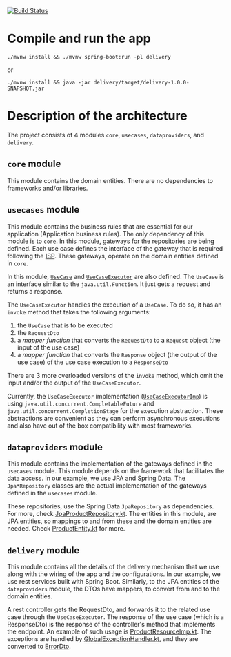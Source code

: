 [![Build Status](https://travis-ci.org/aantoniadis/clean-architecture-example.svg?branch=master)](https://travis-ci.org/aantoniadis/clean-architecture-example)

# Compile and run the app

`./mvnw install && ./mvnw spring-boot:run -pl delivery`

or

`./mvnw install && java -jar delivery/target/delivery-1.0.0-SNAPSHOT.jar`

# Description of the architecture

The project consists of 4 modules `core`, `usecases`, `dataproviders`, and
`delivery`.

## `core` module

This module contains the domain entities. There are no dependencies to frameworks and/or libraries.

## `usecases` module

This module contains the business rules that are essential for our application
(Application business rules). The only dependency of this module is to `core`.
In this module, gateways for the repositories are being defined. Each use case
defines the interface of the gateway that is required following the
[ISP](https://en.wikipedia.org/wiki/Interface_segregation_principle). These
gateways, operate on the domain entities defined in `core`.

In this module,
[`UseCase`](https://github.com/aantoniadis/clean-architecture-example/blob/master/usecases/src/main/kotlin/com/github/aantoniadis/delivery/usecases/core/UseCase.kt)
and
[`UseCaseExecutor`](https://github.com/aantoniadis/clean-architecture-example/blob/master/usecases/src/main/kotlin/com/github/aantoniadis/delivery/usecases/core/UseCase.kt)
are also defined. The `UseCase` is an interface similar to the
`java.util.Function`. It just gets a request and returns a response.

The `UseCaseExecutor` handles the execution of a `UseCase`. To do so, it has an
`invoke` method that takes the following arguments:
1. the `UseCase` that is to be executed
2. the `RequestDto`
3. a _mapper function_ that converts the `RequestDto` to a `Request` object (the input of the use case)
4. a _mapper function_ that converts the `Response` object (the output of the use case) of the use case execution to a `ResponseDto`

There are 3 more overloaded versions of the `invoke` method, which omit the input
and/or the output of the `UseCaseExecutor`.

Currently, the `UseCaseExecutor` implementation
([`UseCaseExecutorImp`](https://github.com/aantoniadis/clean-architecture-example/blob/master/usecases/src/main/kotlin/com/github/aantoniadis/delivery/usecases/core/UseCase.kt))
is using `java.util.concurrent.CompletableFuture` and
`java.util.concurrent.CompletionStage` for the execution abstraction. These
abstractions are convenient as they can perform asynchronous executions and also
have out of the box compatibility with most frameworks.

## `dataproviders` module

This module contains the implementation of the gateways defined in the
`usecases` module. This module depends on the framework that facilitates the
data access. In our example, we use JPA and Spring Data. The `Jpa*Repository`
classes are the actual implementation of the gateways defined in the `usecases`
module.

These repositories, use the Spring Data `JpaRepository` as dependencies.
For more, check
[JpaProductRepository.kt](https://github.com/aantoniadis/clean-architecture-example/blob/master/dataproviders/src/main/kotlin/com/github/aantoniadis/dataproviders/db/jpa/repositories/JpaProductRepository.kt).
The entities in this module, are JPA entities, so mappings to and from these and
the domain entities are needed. Check
[ProductEntity.kt](https://github.com/aantoniadis/clean-architecture-example/blob/master/dataproviders/src/main/kotlin/com/github/aantoniadis/dataproviders/db/jpa/entities/ProductEntity.kt)
for more.

## `delivery` module

This module contains all the details of the delivery mechanism that we use along
with the wiring of the app and the configurations. In our example, we use rest services
built with Spring Boot. Similarly, to the JPA entities of the
`dataproviders` module, the DTOs have mappers, to convert from and to the domain
entities.

A rest controller gets the RequestDto, and forwards it to the related
use case through the `UseCaseExecutor`. The response of the use case (which is a ResponseDto) is the response of the
controller's method that implements the endpoint. An example of such usage is
[ProductResourceImp.kt](https://github.com/aantoniadis/clean-architecture-example/blob/master/delivery/src/main/kotlin/com/github/aantoniadis/delivery/rest/imp/ProductResourceImp.kt).
The exceptions are handled by
[GlobalExceptionHandler.kt](https://github.com/aantoniadis/clean-architecture-example/blob/master/delivery/src/main/kotlin/com/github/aantoniadis/delivery/rest/imp/GlobalExceptionHandler.kt),
and they are converted to
[ErrorDto](https://github.com/aantoniadis/clean-architecture-example/blob/master/delivery/src/main/kotlin/com/github/aantoniadis/delivery/rest/api/ErrorDto.kt).
